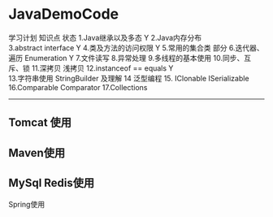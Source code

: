 # JavaDemoCode
学习计划
	知识点												状态
1.Java继承以及多态										 Y
2.Java内存分布											 
3.abstract interface									 Y
4.类及方法的访问权限									 Y
5.常用的集合类                                           部分
6.迭代器、遍历 Enumeration                               Y
7.文件读写
8.异常处理
9.多线程的基本使用
10.同步、互斥、锁
11.深拷贝 浅拷贝
12.instanceof ==  equals								 Y										
13.字符串使用  StringBuilder 及理解
14 泛型编程
15. IClonable ISerializable
16.Comparable Comparator
17.Collections




---------------------------
Tomcat  使用
--------------
Maven使用
-------------
MySql Redis使用
-------------
Spring使用
